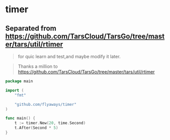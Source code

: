 # timer

## Separated from https://github.com/TarsCloud/TarsGo/tree/master/tars/util/rtimer

> for quic learn and test,and maybe modify it later.

> Thanks a million to https://github.com/TarsCloud/TarsGo/tree/master/tars/util/rtimer

```go
package main

import (
	"fmt"

	"github.com/flyaways/timer"
)

func main() {
	t := timer.New(20, time.Second)
	t.After(Second * 5)
}
```
